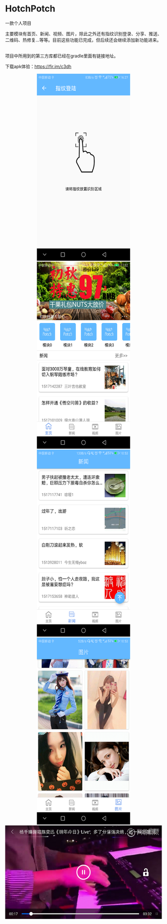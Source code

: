 # HotchPotch
一款个人项目  

主要模块有首页、新闻、视频、图片，除此之外还有指纹识别登录、分享、推送、二维码、热修复...等等。目前这些功能已完成，但后续还会继续添加新功能进来。  

项目中所用到的第三方库都已经在gradle里面有链接地址。

下载apk体验：https://fir.im/c3dh  

<div align=center><img width="300" height="600" src="https://raw.githubusercontent.com/TenzLiu/HotchPotch/master/screenshots/finger_print_login.png"/></div>
<div align=center><img width="300" height="600" src="https://raw.githubusercontent.com/TenzLiu/HotchPotch/master/screenshots/home.png"/></div>
<div align=center><img width="300" height="600" src="https://raw.githubusercontent.com/TenzLiu/HotchPotch/master/screenshots/news.png"/></div>
<div align=center><img width="300" height="600" src="https://raw.githubusercontent.com/TenzLiu/HotchPotch/master/screenshots/photo.png"/></div>
<div align=center><img width="600" height="300" src="https://raw.githubusercontent.com/TenzLiu/HotchPotch/master/screenshots/video.png"/></div>


